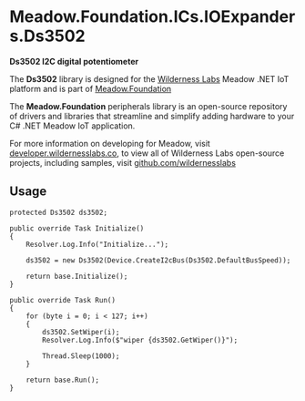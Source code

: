 # Meadow.Foundation.ICs.IOExpanders.Ds3502

**Ds3502 I2C digital potentiometer**

The **Ds3502** library is designed for the [Wilderness Labs](www.wildernesslabs.co) Meadow .NET IoT platform and is part of [Meadow.Foundation](https://developer.wildernesslabs.co/Meadow/Meadow.Foundation/)

The **Meadow.Foundation** peripherals library is an open-source repository of drivers and libraries that streamline and simplify adding hardware to your C# .NET Meadow IoT application.

For more information on developing for Meadow, visit [developer.wildernesslabs.co](http://developer.wildernesslabs.co/), to view all of Wilderness Labs open-source projects, including samples, visit [github.com/wildernesslabs](https://github.com/wildernesslabs/)

## Usage

```
protected Ds3502 ds3502;

public override Task Initialize()
{
    Resolver.Log.Info("Initialize...");

    ds3502 = new Ds3502(Device.CreateI2cBus(Ds3502.DefaultBusSpeed));

    return base.Initialize();
}

public override Task Run()
{
    for (byte i = 0; i < 127; i++)
    {
        ds3502.SetWiper(i);
        Resolver.Log.Info($"wiper {ds3502.GetWiper()}");

        Thread.Sleep(1000);
    }

    return base.Run();
}

        
```

